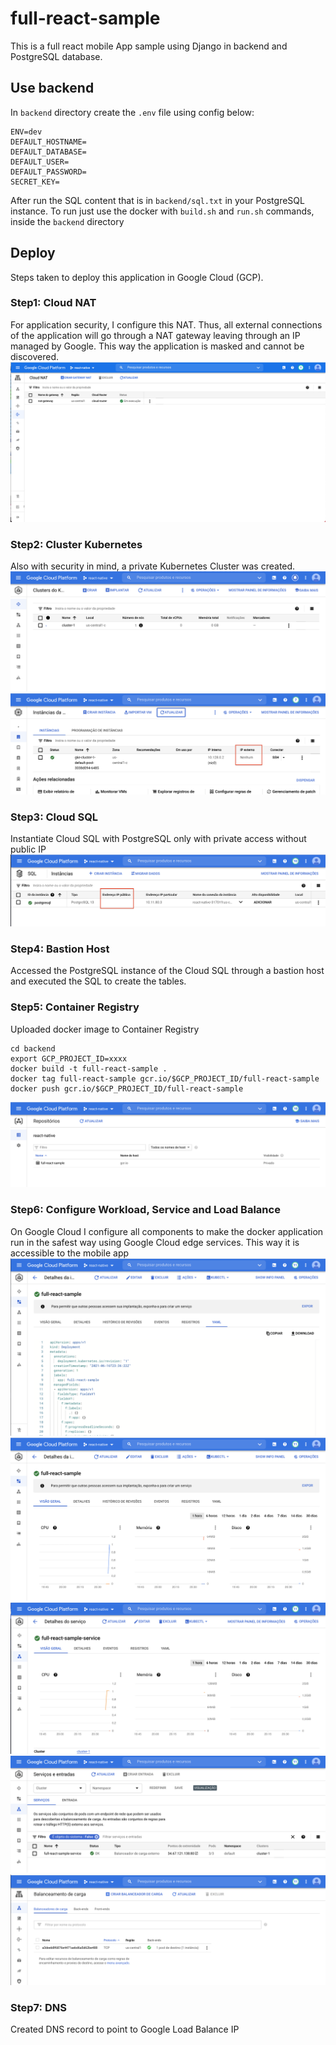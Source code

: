# full-react-sample

This is a full react mobile App sample using Django in backend and PostgreSQL database.

## Use backend
In `backend` directory create the `.env` file using config below:
```
ENV=dev
DEFAULT_HOSTNAME=
DEFAULT_DATABASE=
DEFAULT_USER=
DEFAULT_PASSWORD=
SECRET_KEY=
```
After run the SQL content that is in `backend/sql.txt` in your PostgreSQL instance.
To run just use the docker with `build.sh` and `run.sh` commands, inside the `backend` directory

## Deploy
Steps taken to deploy this application in Google Cloud (GCP).

### Step1: Cloud NAT
For application security, I configure this NAT.
Thus, all external connections of the application will go through a NAT gateway leaving through an IP managed by Google.
This way the application is masked and cannot be discovered.
![alt text](https://github.com/edgardksb/full-react-sample/blob/main/img/step1.png?raw=true)

### Step2: Cluster Kubernetes
Also with security in mind, a private Kubernetes Cluster was created.
![alt text](https://github.com/edgardksb/full-react-sample/blob/main/img/step21.png?raw=true)
![alt text](https://github.com/edgardksb/full-react-sample/blob/main/img/step22.png?raw=true)

### Step3: Cloud SQL
Instantiate Cloud SQL with PostgreSQL only with private access without public IP
![alt text](https://github.com/edgardksb/full-react-sample/blob/main/img/step3.png?raw=true)

### Step4: Bastion Host
Accessed the PostgreSQL instance of the Cloud SQL through a bastion host and executed the SQL to create the tables.

### Step5: Container Registry
Uploaded docker image to Container Registry
```
cd backend
export GCP_PROJECT_ID=xxxx
docker build -t full-react-sample .
docker tag full-react-sample gcr.io/$GCP_PROJECT_ID/full-react-sample
docker push gcr.io/$GCP_PROJECT_ID/full-react-sample
```
![alt text](https://github.com/edgardksb/full-react-sample/blob/main/img/step5.png?raw=true)

### Step6: Configure Workload, Service and Load Balance
On Google Cloud I configure all components to make the docker application run in the safest way using Google Cloud edge services.
This way it is accessible to the mobile app
![alt text](https://github.com/edgardksb/full-react-sample/blob/main/img/step61.png?raw=true)
![alt text](https://github.com/edgardksb/full-react-sample/blob/main/img/step62.png?raw=true)
![alt text](https://github.com/edgardksb/full-react-sample/blob/main/img/step63.png?raw=true)
![alt text](https://github.com/edgardksb/full-react-sample/blob/main/img/step64.png?raw=true)
![alt text](https://github.com/edgardksb/full-react-sample/blob/main/img/step65.png?raw=true)

### Step7: DNS
Created DNS record to point to Google Load Balance IP